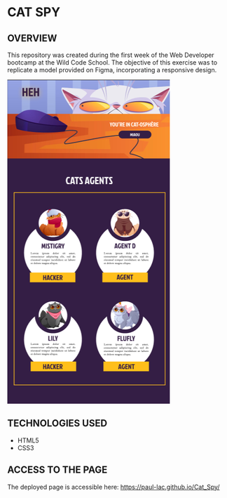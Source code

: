 # CAT SPY

## OVERVIEW

This repository was created during the first week of the Web Developer bootcamp at the Wild Code School. The objective of this exercise was to replicate a model provided on Figma, incorporating a responsive design.

![Screenshot of the model](images/Maquette.png)

## TECHNOLOGIES USED

- HTML5
- CSS3

## ACCESS TO THE PAGE

The deployed page is accessible here: https://paul-lac.github.io/Cat_Spy/
